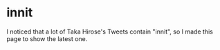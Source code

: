 # innit
I noticed that a lot of Taka Hirose's Tweets contain "innit", so I made this page to show the latest one.
